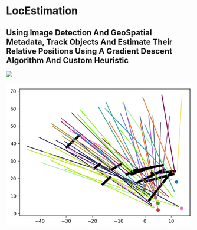 # LocEstimation

## Using Image Detection And GeoSpatial Metadata, Track Objects And Estimate Their Relative Positions Using A Gradient Descent Algorithm And Custom Heuristic

<img src="https://github.com/lduncan1712/LocEstimation/blob/18d5b1b6a33b21b4f6b1ba300a80295bd4919138/visuals/shortened_output2-ezgif.com-speed.gif" width="500">


![Inital Random Positions](https://github.com/lduncan1712/LocEstimation/blob/main/visuals/initial_random_pos.png)
